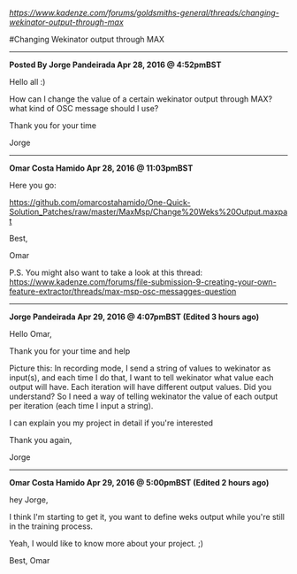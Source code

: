 _https://www.kadenze.com/forums/goldsmiths-general/threads/changing-wekinator-output-through-max_

#Changing Wekinator output through MAX

---------------------------
__Posted By Jorge Pandeirada
Apr 28, 2016 @ 4:52pmBST__

Hello all :)

How can I change the value of a certain wekinator output through MAX? what kind of OSC message should I use?

Thank you for your time

Jorge

---------------------------
__Omar Costa Hamido
Apr 28, 2016 @ 11:03pmBST__

Here you go:

https://github.com/omarcostahamido/One-Quick-Solution_Patches/raw/master/MaxMsp/Change%20Weks%20Output.maxpat

Best,

Omar

P.S. You might also want to take a look at this thread: https://www.kadenze.com/forums/file-submission-9-creating-your-own-feature-extractor/threads/max-msp-osc-messagges-question

---------------------------
__Jorge Pandeirada
Apr 29, 2016 @ 4:07pmBST (Edited 3 hours ago)__

Hello Omar,

Thank you for your time and help

Picture this: In recording mode, I send a string of values to wekinator as input(s), and each time I do that, I want to tell wekinator what value each output will have. Each iteration will have different output values. Did you understand? So I need a way of telling wekinator the value of each output per iteration (each time I input a string).

I can explain you my project in detail if you're interested

Thank you again,

Jorge

---------------------------
__Omar Costa Hamido
Apr 29, 2016 @ 5:00pmBST (Edited 2 hours ago)__

hey Jorge,

I think I'm starting to get it, you want to define weks output while you're still in the training process.

Yeah, I would like to know more about your project. ;)

Best, Omar 
